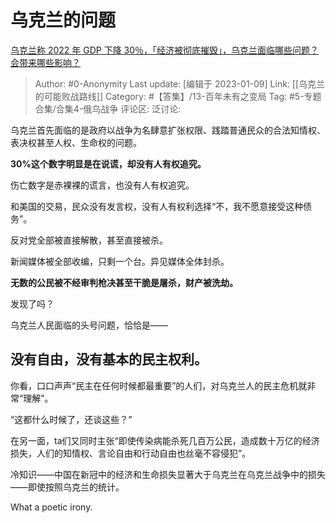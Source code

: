 # 乌克兰的问题
[乌克兰称 2022 年 GDP 下降 30％，「经济被彻底摧毁」，乌克兰面临哪些问题？会带来哪些影响？](https://www.zhihu.com/question/577641359/answer/2837024392)

> Author: #0-Anonymity
> Last update: [编辑于 2023-01-09]
> Link: [[乌克兰的可能败战路线]]
> Category: #【答集】/13-百年未有之变局
> Tag: #5-专题合集/合集4-俄乌战争
> 评论区:
> 泛讨论:

乌克兰首先面临的是政府以战争为名肆意扩张权限、践踏普通民众的合法知情权、表决权甚至人权、生命权的问题。

**30%这个数字明显是在说谎，却没有人有权追究。**

伤亡数字是赤裸裸的谎言，也没有人有权追究。

和美国的交易，民众没有发言权，没有人有权利选择“不，我不愿意接受这种债务”。

反对党全部被直接解散，甚至直接被杀。

新闻媒体被全部收编，只剩一个台。异见媒体全体封杀。

**无数的公民被不经审判枪决甚至干脆是屠杀，财产被洗劫。**

发现了吗？

乌克兰人民面临的头号问题，恰恰是——

## 没有自由，没有基本的民主权利。

你看，口口声声“民主在任何时候都最重要”的人们，对乌克兰人的民主危机就非常“理解”。

“这都什么时候了，还谈这些？”

在另一面，ta们又同时主张“即使传染病能杀死几百万公民，造成数十万亿的经济损失，人们的知情权、言论自由和行动自由也丝毫不容侵犯”。

冷知识——中国在新冠中的经济和生命损失显著大于乌克兰在乌克兰战争中的损失——即使按照乌克兰的统计。

What a poetic irony.

